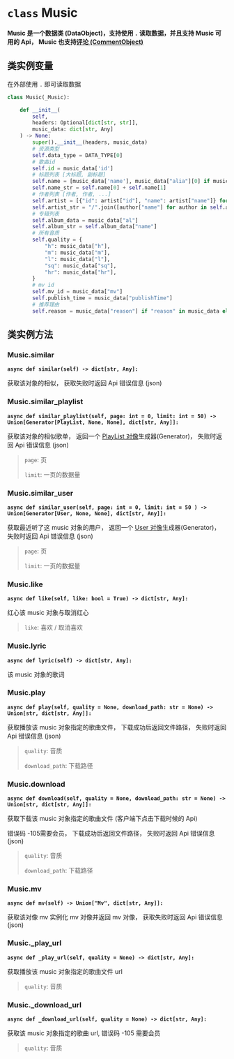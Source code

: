 # `class` Music

**Music 是一个数据类 (DataObject)，支持使用 `.` 读取数据，并且支持 Music 可用的 Api， Music 也支持[评论 (CommentObject)](/pycloudmusic/CommentObject)**

## 类实例变量

在外部使用 `.` 即可读取数据

```python
class Music(_Music):

    def __init__(
        self, 
        headers: Optional[dict[str, str]], 
        music_data: dict[str, Any]
    ) -> None:
        super().__init__(headers, music_data)
        # 资源类型
        self.data_type = DATA_TYPE[0]
        # 歌曲id
        self.id = music_data['id']
        # 标题列表 [大标题, 副标题]
        self.name = [music_data['name'], music_data["alia"][0] if music_data["alia"] != [] else ""]
        self.name_str = self.name[0] + self.name[1]
        # 作者列表 [作者, 作者, ...]
        self.artist = [{"id": artist["id"], "name": artist["name"]} for artist in music_data['ar']]
        self.artist_str = "/".join([author["name"] for author in self.artist])
        # 专辑列表
        self.album_data = music_data["al"]
        self.album_str = self.album_data["name"]
        # 所有音质
        self.quality = {
            "h": music_data["h"],
            "m": music_data["m"],
            "l": music_data["l"],
            "sq": music_data["sq"],
            "hr": music_data["hr"],
        }
        # mv id
        self.mv_id = music_data["mv"]
        self.publish_time = music_data["publishTime"]
        # 推荐理由
        self.reason = music_data["reason"] if "reason" in music_data else None
```

## 类实例方法

### Music.similar

**`async def similar(self) -> dict[str, Any]:`**

获取该对象的相似， 获取失败时返回 Api 错误信息 (json)

### Music.similar_playlist

**`async def similar_playlist(self, page: int = 0, limit: int = 50) -> Union[Generator[PlayList, None, None], dict[str, Any]]:`**

获取该对象的相似歌单， 返回一个 [PlayList 对像](/pycloudmusic/PlayList)生成器(Generator)， 失败时返回 Api 错误信息 (json)

> `page`: 页
>
> `limit`: 一页的数据量

### Music.similar_user

**`async def similar_user(self, page: int = 0, limit: int = 50 ) -> Union[Generator[User, None, None], dict[str, Any]]:`**

获取最近听了这 music 对象的用户， 返回一个 [User 对像](/pycloudmusic/User)生成器(Generator)， 失败时返回 Api 错误信息 (json)

> `page`: 页
>
> `limit`: 一页的数据量

### Music.like

**`async def like(self, like: bool = True) -> dict[str, Any]:`**

红心该 music 对象与取消红心

> `like`: 喜欢 / 取消喜欢

### Music.lyric

**`async def lyric(self) -> dict[str, Any]:`**

该 music 对象的歌词

### Music.play

**`async def play(self, quality = None, download_path: str = None) -> Union[str, dict[str, Any]]:`**

获取播放该 music 对象指定的歌曲文件， 下载成功后返回文件路径， 失败时返回 Api 错误信息 (json)

> `quality`: 音质
>
> `download_path`: 下载路径

### Music.download

**`async def download(self, quality = None, download_path: str = None) -> Union[str, dict[str, Any]]:`**

获取下载该 music 对象指定的歌曲文件 (客户端下点击下载时候的 Api)

错误码 -105需要会员， 下载成功后返回文件路径， 失败时返回 Api 错误信息 (json)

> `quality`: 音质
>
> `download_path`: 下载路径

### Music.mv

**`async def mv(self) -> Union["Mv", dict[str, Any]]:`**

获取该对像 mv 实例化 mv 对像并返回 mv 对像， 获取失败时返回 Api 错误信息 (json)

### Music._play_url

**`async def _play_url(self, quality = None) -> dict[str, Any]:`**

获取播放该 music 对象指定的歌曲文件 url

> `quality`: 音质

### Music._download_url

**`async def _download_url(self, quality = None) -> dict[str, Any]:`**

获取该 music 对象指定的歌曲 url, 错误码 -105 需要会员

> `quality`: 音质
